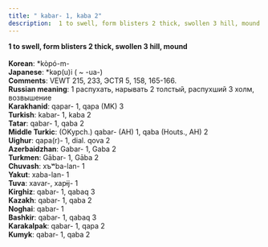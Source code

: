 ```yaml
---
title: " kabar- 1, kaba 2"
description:  1 to swell, form blisters 2 thick, swollen 3 hill, mound
---
```

<p data-pagefind-weight="0.5">
<strong> 1 to swell, form blisters 2 thick, swollen 3 hill, mound</strong><br><br>
<strong>Korean</strong>:  *kòpó-m-<br>
<strong>Japanese</strong>:  *kǝp(u)i ( ~ -ua-)<br>
<strong>Comments</strong>:  VEWT 215, 233, ЭСТЯ 5, 158, 165-166.<br>
<strong>Russian meaning</strong>:  1 распухать, нарывать 2 толстый, распухший 3 холм, возвышение<br>
<strong>Karakhanid</strong>:  qapar- 1, qapa (MK) 3<br>
<strong>Turkish</strong>:  kabar- 1, kaba 2<br>
<strong>Tatar</strong>:  qabar- 1, qaba 2<br>
<strong>Middle Turkic</strong>:  (OKypch.) qabar- (AH) 1, qaba (Houts., AH) 2<br>
<strong>Uighur</strong>:  qapa(r)- 1, dial. qova 2<br>
<strong>Azerbaidzhan</strong>:  Gabar- 1, Gaba 2<br>
<strong>Turkmen</strong>:  Gābar- 1, Gāba 2<br>
<strong>Chuvash</strong>:  xъʷba-lan- 1<br>
<strong>Yakut</strong>:  xaba-lan- 1<br>
<strong>Tuva</strong>:  xavar-, xapɨj- 1<br>
<strong>Kirghiz</strong>:  qabar- 1, qabaq 3<br>
<strong>Kazakh</strong>:  qabar- 1, qaba 2<br>
<strong>Noghai</strong>:  qabar- 1<br>
<strong>Bashkir</strong>:  qabar- 1, qabaq 3<br>
<strong>Karakalpak</strong>:  qabar- 1, qapa 2<br>
<strong>Kumyk</strong>:  qabar- 1, qaba 2<br>

</p>
